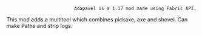 							 Adapaxel is a 1.17 mod made using Fabric API.

This mod adds a multitool which combines pickaxe, axe and shovel. Can make Paths and strip logs.

